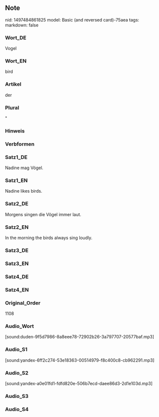 ## Note
nid: 1497484861825
model: Basic (and reversed card)-75aea
tags: 
markdown: false

### Wort_DE
Vogel

### Wort_EN
bird

### Artikel
der

### Plural
"

### Hinweis


### Verbformen


### Satz1_DE
Nadine mag Vögel.

### Satz1_EN
Nadine likes birds.

### Satz2_DE
Morgens singen die Vögel immer laut.

### Satz2_EN
In the morning the birds always sing loudly.

### Satz3_DE


### Satz3_EN


### Satz4_DE


### Satz4_EN


### Original_Order
1108

### Audio_Wort
[sound:duden-9f5d7986-8a8eee78-72902b26-3a797707-20577baf.mp3]

### Audio_S1
[sound:yandex-6ff2c274-53e18363-00514979-f8c400c8-cb962291.mp3]

### Audio_S2
[sound:yandex-a0e01fd1-fdfd820e-506b7ecd-daee86d3-2d1e103d.mp3]

### Audio_S3


### Audio_S4

